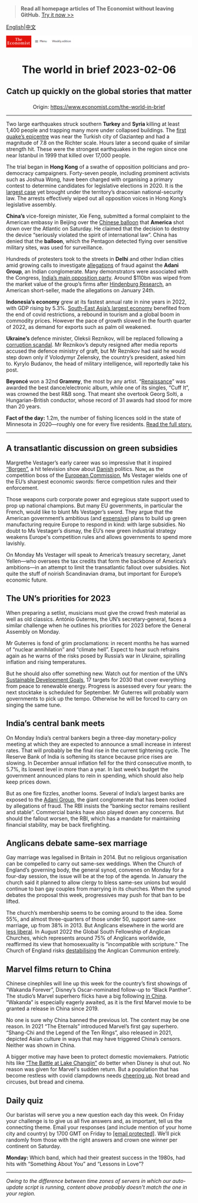 > **Read all homepage articles of The Economist without leaving GitHub.** [Try it now >>](https://arielherself.github.io/te)

[English](https://github.com/arielherself/espresso/blob/main/README.md)|[中文](https://github-com.translate.goog/arielherself/espresso/blob/main/README.md?_x_tr_sl=en&_x_tr_tl=zh-CN&_x_tr_hl=zh-CN&_x_tr_pto=wapp)



![The Economist](menubar.png)

# <p align="center">The world in brief 2023-02-06</p>

## <p align="center">Catch up quickly on the global stories that matter</p>

<p align="center">Origin: <a href="https://www.economist.com/the-world-in-brief">https://www.economist.com/the-world-in-brief</a><hr>

Two large earthquakes struck southern <strong>Turkey </strong>and <strong>Syria </strong>killing at least 1,400 people and trapping many more under collapsed buildings. The [first quake’s epicentre](https://www.economist.com/science-and-technology/predicting-earthquakes-is-not-possible-yet/21807129) was near the Turkish city of Gaziantep and had a magnitude of 7.8 on the Richter scale. Hours later a second quake of similar strength hit. These were the strongest earthquakes in the region since one near Istanbul in 1999 that killed over 17,000 people.

The trial began in <strong>Hong Kong</strong> of a swathe of opposition politicians and pro-democracy campaigners. Forty-seven people, including prominent activists such as Joshua Wong, have been charged with organising a primary contest to determine candidates for legislative elections in 2020. It is the [largest case](https://www.economist.com/china/2021/01/07/hong-kong-arrests-dozens-of-pro-democracy-activists) yet brought under the territory’s draconian national-security law. The arrests effectively wiped out all opposition voices in Hong Kong’s legislative assembly.

<strong>China’s</strong> vice-foreign minister, Xie Feng, submitted a formal complaint to the American embassy in Beijing over the [Chinese balloon](https://www.economist.com/china/2023/02/03/how-a-balloon-burst-sino-american-talks) that <strong>America</strong> shot down over the Atlantic on Saturday. He claimed that the decision to destroy the device “seriously violated the spirit of international law”. China has denied that the <strong>balloon</strong>, which the Pentagon detected flying over sensitive military sites, was used for surveillance. 

Hundreds of protesters took to the streets in <strong>Delhi</strong> and other Indian cities amid growing calls to investigate [allegations](https://www.economist.com/business/2023/02/01/what-next-for-gautam-adanis-embattled-empire) of fraud against the <strong>Adani Group</strong>, an Indian conglomerate. Many demonstrators were associated with the Congress, [India’s main opposition party](https://www.economist.com/asia/2022/10/06/indias-congress-party-seems-determined-to-prove-its-critics-right). Around $110bn was wiped from the market value of the group’s firms after [Hindenburg Research](https://www.economist.com/business/2023/02/02/hindenburg-research-attacker-of-the-adani-empire), an American short-seller, made the allegations on January 24th.

<strong>Indonesia’s economy</strong> grew at its fastest annual rate in nine years in 2022, with GDP rising by 5.3%. [South-East Asia’s largest economy](https://www.economist.com/briefing/2022/11/14/indonesia-is-poised-for-a-boom-politics-permitting) benefited from the end of covid restrictions, a rebound in tourism and a global boom in commodity prices. However the pace of growth slowed in the fourth quarter of 2022, as demand for exports such as palm oil weakened.

<strong>Ukraine’s </strong>defence minister, Oleksii Reznikov, will be replaced following a [corruption scandal](https://www.economist.com/europe/2023/01/25/a-minister-is-sacked-in-ukraine-as-corruption-allegations-swirl). Mr Reznikov’s deputy resigned after media reports accused the defence ministry of graft, but Mr Reznikov had said he would step down only if Volodymyr Zelensky, the country’s president, asked him to. Kyrylo Budanov, the head of military intelligence, will reportedly take his post. 

<strong>Beyoncé </strong>won a 32nd <strong>Grammy</strong>, the most by any artist. “[Renaissance](https://www.economist.com/culture/2022/08/01/renaissance-is-a-clever-crowd-pleasing-pop-album)” was awarded the best dance/electronic album, while one of its singles, “Cuff It”, was crowned the best R&amp;B song. That meant she overtook Georg Solti, a Hungarian-British conductor, whose record of 31 awards had stood for more than 20 years.

<strong>Fact of the day:</strong> 1.2m, the number of fishing licences sold in the state of Minnesota in 2020—roughly one for every five residents. [Read the full story.](https://www.economist.com/united-states/2023/02/02/the-sport-of-ice-fishing-is-being-transformed-by-technology)

----------

## A transatlantic discussion on green subsidies

Margrethe Vestager’s early career was so impressive that it inspired [“Borgen”](https://www.economist.com/europe/2022/05/14/borgen-returns-after-a-decade-to-a-pessimistic-europe), a hit television show about [Danish](https://www.economist.com/prospero/2012/12/19/taking-over-the-world) politics. Now, as the competition boss of the [European Commission](https://www.economist.com/charlemagnes-notebook/2019/05/28/why-margrethe-vestager-ticks-all-the-boxes), Ms Vestager wields one of the EU’s sharpest economic swords: fierce competition rules and their enforcement.  
  
 Those weapons curb corporate power and egregious state support used to prop up national champions. But many EU governments, in particular the French, would like to blunt Ms Vestager’s sword. They argue that the American government’s ambitious (and [expensive](https://www.economist.com/briefing/2023/02/02/americas-government-is-spending-lavishly-to-revive-manufacturing)) plans to build up green manufacturing require Europe to respond in kind: with large subsidies. No doubt to Ms Vestager’s dismay, the EU’s new green industrial strategy weakens Europe&#x27;s competition rules and allows governments to spend more lavishly. 

On Monday Ms Vestager will speak to America’s treasury secretary, Janet Yellen—who oversees the tax credits that form the backbone of America’s ambitions—in an attempt to limit the transatlantic fallout over subsidies. Not quite the stuff of noirish Scandinavian drama, but important for Europe’s economic future.

## The UN’s priorities for 2023

When preparing a setlist, musicians must give the crowd fresh material as well as old classics. António Guterres, the UN’s secretary-general, faces a similar challenge when he outlines his priorities for 2023 before the General Assembly on Monday. 

Mr Guterres is fond of grim proclamations: in recent months he has warned of “nuclear annihilation” and “climate hell”. Expect to hear such refrains again as he warns of the risks posed by Russia’s war in Ukraine, spiralling inflation and rising temperatures. 

But he should also offer something new. Watch out for mention of the UN’s [Sustainable Development Goals](https://www.economist.com/international/2015/03/26/unsustainable-goals), 17 targets for 2030 that cover everything from peace to renewable energy. Progress is assessed every four years: the next stocktake is scheduled for September. Mr Guterres will probably warn governments to pick up the tempo. Otherwise he will be forced to carry on singing the same tune.

## India’s central bank meets

On Monday India’s central bankers begin a three-day monetary-policy meeting at which they are expected to announce a small increase in interest rates. That will probably be the final rise in the current tightening cycle. The Reserve Bank of India is softening its stance because price rises are slowing. In December annual inflation fell for the third consecutive month, to 5.7%, its lowest level in more than a year. In last week’s budget the government announced plans to rein in spending, which should also help keep prices down. 

But as one fire fizzles, another looms. Several of India’s largest banks are exposed to the [Adani Group](https://www.economist.com/business/2023/02/01/what-next-for-gautam-adanis-embattled-empire), the giant conglomerate that has been rocked by allegations of fraud. The RBI insists the “banking sector remains resilient and stable”. Commercial banks have also played down any concerns. But should the fallout worsen, the RBI, which has a mandate for maintaining financial stability, may be back firefighting.

## Anglicans debate same-sex marriage

Gay marriage was legalised in Britain in 2014. But no religious organisation can be compelled to carry out same-sex weddings. When the Church of England’s governing body, the general synod, convenes on Monday for a four-day session, the issue will be at the top of the agenda. In January the church said it planned to allow clergy to bless same-sex unions but would continue to ban gay couples from marrying in its churches. When the synod debates the proposal this week, progressives may push for that ban to be lifted.

The church’s membership seems to be coming around to the idea. Some 55%, and almost three-quarters of those under 50, support same-sex marriage, up from 38% in 2013. But Anglicans elsewhere in the world are [less liberal](https://www.economist.com/britain/2016/01/15/justin-welby-just-about-manages-to-hold-together-the-anglican-communion). In August 2022 the Global South Fellowship of Anglican Churches, which represents around 75% of Anglicans worldwide, reaffirmed its view that homosexuality is “incompatible with scripture.” The Church of England risks [destabilising](https://www.economist.com/britain/2016/01/15/justin-welby-just-about-manages-to-hold-together-the-anglican-communion) the Anglican Communion entirely.

## Marvel films return to China

Chinese cinephiles will line up this week for the country’s first showings of “Wakanda Forever”, Disney’s Oscar-nominated follow-up to “Black Panther”. The studio’s Marvel superhero flicks have a big following [in China](https://www.economist.com/china/2019/05/02/avengers-endgame-has-been-an-unusual-hit-in-china). “Wakanda” is especially eagerly awaited, as it is the first Marvel movie to be granted a release in China since 2019.

No one is sure why China banned the previous lot. The content may be one reason. In 2021 “The Eternals” introduced Marvel’s first gay superhero. “Shang-Chi and the Legend of the Ten Rings”, also released in 2021, depicted Asian culture in ways that may have triggered China’s censors. Neither was shown in China.

A bigger motive may have been to protect domestic moviemakers. Patriotic hits like [“The Battle at Lake Changjin”](https://www.economist.com/china/2022/01/22/how-chinese-propaganda-films-became-watchable) do better when Disney is shut out. No reason was given for Marvel&#x27;s sudden return. But a population that has become restless with covid clampdowns needs [cheering up](https://www.economist.com/china/2023/01/25/china-is-trying-to-win-over-westerners-and-private-firms). Not bread and circuses, but bread and cinema.

## Daily quiz

Our baristas will serve you a new question each day this week. On Friday your challenge is to give us all five answers and, as important, tell us the connecting theme. Email your responses (and include mention of your home city and country) by 1700 GMT on Friday to [<span class="__cf_email__" data-cfemail="a7f6d2cedde2d4d7d5c2d4d4c8e7c2c4c8c9c8caced4d389c4c8ca">[email&#160;protected]</span>](https://mail.google.com/mail/?view=cm&amp;fs=1&amp;tf=1&amp;to=QuizEspresso@economist.com). We’ll pick randomly from those with the right answers and crown one winner per continent on Saturday.

<strong>Monday: </strong>Which band, which had their greatest success in the 1980s, had hits with “Something About You” and “Lessons in Love”?

----------

*Owing to the difference between time zones of servers in which our auto-update script is running, content above probably doesn't match the one in your region.*
